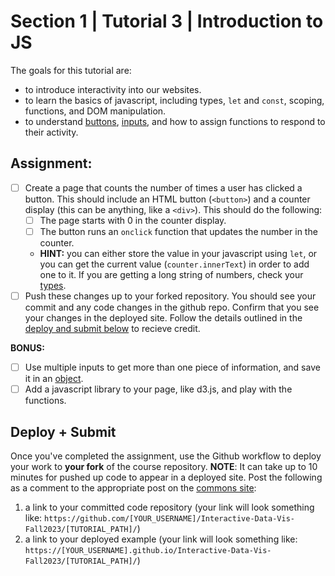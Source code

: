 # Section 1 | Tutorial 3 | Introduction to JS

The goals for this tutorial are:

- to introduce interactivity into our websites.
- to learn the basics of javascript, including types, `let` and `const`, scoping, functions, and DOM manipulation.
- to understand [buttons](https://developer.mozilla.org/en-US/docs/Web/HTML/Element/button), [inputs](https://developer.mozilla.org/en-US/docs/Web/HTML/Element/input), and how to assign functions to respond to their activity.

## Assignment:

- [ ] Create a page that counts the number of times a user has clicked a button. This should include an HTML button (`<button>`) and a counter display (this can be anything, like a `<div>`). This should do the following:
  - [ ] The page starts with 0 in the counter display. 
  - [ ] The button runs an `onclick` function that updates the number in the counter.
  - **HINT:** you can either store the value in your javascript using `let`, or you can get the current value (`counter.innerText`) in order to add one to it. If you are getting a long string of numbers, check your [types](https://developer.mozilla.org/en-US/docs/Web/JavaScript/Guide/Grammar_and_types#data_structures_and_types). 
- [ ] Push these changes up to your forked repository. You should see your commit and any code changes in the github repo. Confirm that you see your changes in the deployed site. Follow the details outlined in the [deploy and submit below](#deploy--submit) to recieve credit.

**BONUS:**

- [ ] Use multiple inputs to get more than one piece of information, and save it in an [object](https://developer.mozilla.org/en-US/docs/Web/JavaScript/Reference/Global_Objects/Object). 
- [ ] Add a javascript library to your page, like d3.js, and play with the functions. 

## Deploy + Submit

Once you've completed the assignment, use the Github workflow to deploy your work to **your fork** of the course repository. **NOTE**: It can take up to 10 minutes for pushed up code to appear in a deployed site. Post the following as a comment to the appropriate post on the [commons site](https://data73200Fall2023.commons.gc.cuny.edu/):
1. a link to your committed code repository (your link will look something like: `https://github.com/[YOUR_USERNAME]/Interactive-Data-Vis-Fall2023/[TUTORIAL_PATH]/`)
2. a link to your deployed example (your link will look something like: `https://[YOUR_USERNAME].github.io/Interactive-Data-Vis-Fall2023/[TUTORIAL_PATH]/`)


